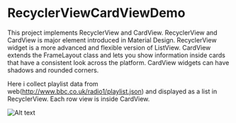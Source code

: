 # RecyclerViewCardViewDemo
This project implements RecyclerView and CardView. RecyclerView and CardView is major element introduced in Material Design. 
RecyclerView widget is a more advanced and flexible version of ListView. 
CardView extends the FrameLayout class and lets you show information inside cards that have a consistent look across the platform. CardView widgets can have shadows and rounded corners.


Here i collect playlist data from web(http://www.bbc.co.uk/radio1/playlist.json) and displayed as a list in RecyclerView.
Each row view is inside CardView.


![Alt text](https://github.com/yousufshawon/RecyclerViewCardViewDemo/blob/master/screenshot/Screenshot_2016-08-17-02-03-14.png "Screenshot 1")
